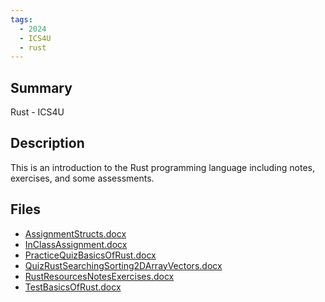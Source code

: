 ```yaml
---
tags:
  - 2024
  - ICS4U
  - rust
---
```


## Summary

Rust - ICS4U

## Description

This is an introduction to the Rust programming language including notes, exercises, and some assessments.

## Files

*   [AssignmentStructs.docx](https://www.russellgordon.ca/acse/cemc-cse-resources/resources/Paul_Guse/AssignmentStructs.docx)
*   [InClassAssignment.docx](https://www.russellgordon.ca/acse/cemc-cse-resources/resources/Paul_Guse/InClassAssignment.docx)
*   [PracticeQuizBasicsOfRust.docx](https://www.russellgordon.ca/acse/cemc-cse-resources/resources/Paul_Guse/PracticeQuizBasicsOfRust.docx)
*   [QuizRustSearchingSorting2DArrayVectors.docx](https://www.russellgordon.ca/acse/cemc-cse-resources/resources/Paul_Guse/QuizRustSearchingSorting2DArrayVectors.docx)
*   [RustResourcesNotesExercises.docx](https://www.russellgordon.ca/acse/cemc-cse-resources/resources/Paul_Guse/RustResourcesNotesExercises.docx)
*   [TestBasicsOfRust.docx](https://www.russellgordon.ca/acse/cemc-cse-resources/resources/Paul_Guse/TestBasicsOfRust.docx)
